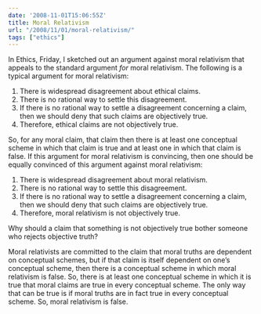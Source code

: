 ```yaml
---
date: '2008-11-01T15:06:55Z'
title: Moral Relativism
url: "/2008/11/01/moral-relativism/"
tags: ["ethics"]
---
```

<p>In Ethics, Friday, I sketched out an argument against moral relativism that appeals to the standard argument <em>for</em> moral relativism. The following is a typical argument for moral relativism:</p>
<ol style="list-style-type:decimal;">
<li>There is widespread disagreement about ethical claims.</li>
<li>There is no rational way to settle this disagreement.</li>
<li>If there is no rational way to settle a disagreement concerning a claim, then we should deny that such claims are objectively true.</li>
<li>Therefore, ethical claims are not objectively true.</li>
</ol>
<p>So, for any moral claim, that claim then there is at least one conceptual scheme in which that claim is true and at least one in which that claim is false. If this argument for moral relativism is convincing, then one should be equally convinced of this argument against moral relativism:</p>
<ol style="list-style-type:decimal;">
<li>There is widespread disagreement about moral relativism.</li>
<li>There is no rational way to settle this disagreement.</li>
<li>If there is no rational way to settle a disagreement concerning a claim, then we should deny that such claims are objectively true.</li>
<li>Therefore, moral relativism is not objectively true.</li>
</ol>
<p>Why should a claim that something is not objectively true bother someone who rejects objective truth?</p>
<p>Moral relativists are committed to the claim that moral truths are dependent on conceptual schemes, but if that claim is itself dependent on one’s conceptual scheme, then there is a conceptual scheme in which moral relativism is false. So, there is at least one conceptual scheme in which it is true that moral claims are true in every conceptual scheme. The only way that can be true is if moral truths are in fact true in every conceptual scheme. So, moral relativism is false.</p>
